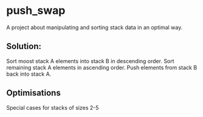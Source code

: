 # push_swap
A project about manipulating and sorting stack data in an optimal way.

## Solution:
Sort moost stack A elements into stack B in descending order.
Sort remaining stack A elements in ascending order.
Push elements from stack B back into stack A.

## Optimisations
Special cases for stacks of sizes 2-5